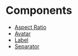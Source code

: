 # Components

-   [Aspect Ratio](./aspect-ratio.md)
-   [Avatar](./avatar.md)
-   [Label](./label.md)
-   [Separator](./separator.md)
